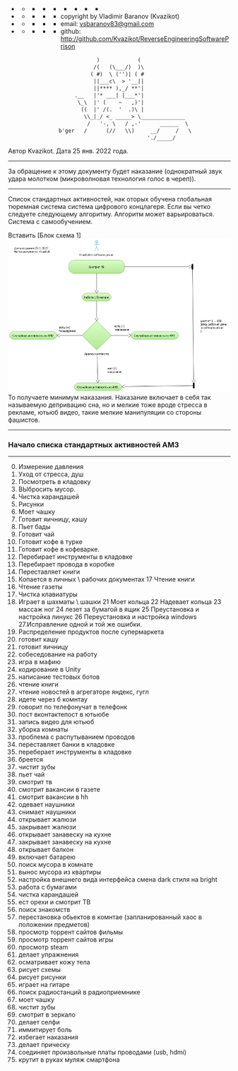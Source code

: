   + - - - + - + - -
  + - + - + copyright by Vladimir Baranov (Kvazikot)  <br>
  + - + - + email: vsbaranov83@gmail.com  <br>
  + - + - + github: http://github.com/Kvazikot/ReverseEngineeringSoftwarePrison  <br>
```
                            )            (
                           /(   (\___/)  )\
                          ( #)  \ ('')| ( #
                           ||___c\  > '__||
                           ||**** ),_/ **'|
                     .__   |'* ___| |___*'|
                      \_\  |' (    ~   ,)'|
                       ((  |' /(.  '  .)\ |
                        \\_|_/ <_ _____> \______________
                         /   '-, \   / ,-'      ______  \
                b'ger   /      (//   \\)     __/     /   \
                                            './_____/
```             
Автор Kvazikot.
Дата 25 янв. 2022 года.
________________________________________________________________________
За обращение к этому документу будет наказание 
(однократный звук удара молотком (микроволновая технология голос в череп)).
________________________________________________________________________
Список стандартных активностей, нак оторых обучена глобальная тюремная система система цифрового концлагеря.
Если вы четко следуете следующему алгоритму.
Алгоритм может варьироваться. Система с самообучением.

Вставить [Блок схема 1]
![image](https://github.com/Kvazikot/ReverseEngineeringSoftwarePrison/blob/master/kvazikot_in_software_prison.png)
То получаете минимум наказания.
Наказание включает в себя так называемую депривацию сна, но и мелкие тоже вроде стресса в рекламе, ютьюб видео, такие мелкие манипуляции со стороны фашистов.
__________________________________________
### Начало списка стандартных активностей AM3
__________________________________________
0. Измерение давления
1. Уход от стресса, душ
2. Посмотреть в кладовку
3. ВЫбросить мусор.
5. Чистка карандашей
6. Рисунки
7. Моет чашку
8. Готовит яичницу, кашу
9. Пьет бады
10. Готовит чай
11. Готовит кофе в турке
12. Готовит кофе в кофеварке.
13. Перебирает инструменты в кладовке
14. Перебирает провода в коробке
15. Переставляет книги 
16. Копается в личных \ рабочих документах
17 Чтение книги
18. Чтение газеты
19. Чистка клавиатуры
20. Играет в шахматы \ шашки
21 Моет кольца
22 Надевает кольца
23 массаж ног
24 лезет за бумагой в ящик
25 Преустановка и настройка линукс
26 Переустановка и настройка windows
27.Исправление одной и той же ошибки. 
28. Распределение продуктов после супермаркета
29. готовит кашу
30. готовит яичницу
31. собеседование на работу
32. игра в мафию
33. кодирование в Unity
34. написание тестовых ботов
35. чтение книги
36. чтение новостей в агрегаторе яндекс, гугл
37. идете через б комнтау
38. говорит по телефонучат в телефонк
39. пост вконтактепост в ютьюбе
40. запись видео для ютьюб
41. уборка комнаты
42. проблема с распутыванием проводов
43. переставляет банки в кладовке
44. переберает инструменты в кладовке
45. бреется
46. чистит зубы
47. пьет чай
48. смотрит тв
49. смотрит вакансии в газете
50. смотрит вакансии в hh
51. одевает наушники
52. снимает наушники
53. открывает жалюзи
54. закрывает жалюзи
55. открывает занавеску на кухне
56. закрывает занавеску на кухне
57. открывает балкон
58. включает батарею
59. поиск мусора в комнате
60. вынос мусора из квартиры
61. настройка внешнего вида интерфейса смена dark стиля на bright
62. работа с бумагами
63. чистка карандашей
64. ест орехи и смотрит ТВ
65. поиск знакомств  
66. перестановка обьектов в комнтае (запланированный хаос в положении предметов)
67. просмотр торрент сайтов фильмы
68. просмотр торрент сайтов игры
69. просмотр steam
70. делает упражнения
71. осматривает кожу тела
72. рисует схемы
73. рисует рисунки
74. играет на гитаре
75. поиск радиостанций в радиоприемнике
76. моет чашку
77. чистит зубы
78. смотрит в зеркало
79. делает селфи
80. иммитирует боль
81. избегает наказания
82. делает прическу
83. соединяет произвольные платы проводами (usb, hdmi)
84. крутит в руках муляж смартфона
 
